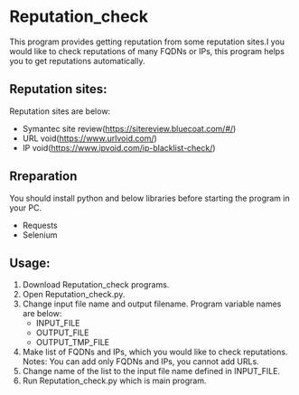 # Reputation_check
This program provides getting reputation from some reputation sites.I you would like to check reputations of many FQDNs or IPs, 
this program helps you to get reputations automatically.<br>

## Reputation sites:
Reputation sites are below:
 - Symantec site review(https://sitereview.bluecoat.com/#/)
 - URL void(https://www.urlvoid.com/)
 - IP void(https://www.ipvoid.com/ip-blacklist-check/)

## Rreparation
You should install python and below libraries before starting the program in your PC.
 - Requests
 - Selenium

## Usage:
1. Download Reputation_check programs.
2. Open Reputation_check.py.
3. Change input file name and output filename. Program variable names are below:
   - INPUT_FILE
   - OUTPUT_FILE
   - OUTPUT_TMP_FILE
4. Make list of FQDNs and IPs, which you would like to check reputations.
   <br>Notes: You can add only FQDNs and IPs, you cannot add URLs.
5. Change name of the list to the input file name defined in INPUT_FILE.
6. Run Reputation_check.py which is main program.
